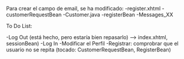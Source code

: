 Para crear el campo de email, se ha modificado:
    -register.xhtml
    -customerRequestBean
    -Customer.java
    -registerBean
    -Messages_XX
    
To Do List:

  -Log Out (está hecho, pero estaría bien repasarlo) --> index.xhtml, sessionBean)
  -Log In
  -Modificar el Perfil
  -Registrar: comprobrar que el usuario no se repita (tocado: CustomerRequestBean, RegisterBean)
